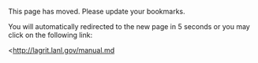 This page has moved. Please update your bookmarks.

You will automatically redirected to the new page in 5 seconds or you
may click on the following link:

<http://lagrit.lanl.gov/manual.md

